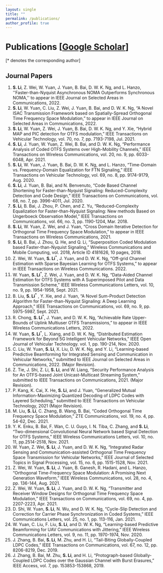 ```yaml
---
layout: single
title: ""
permalink: /publications/
author_profile: true
---
```

# <i class="fa fa-fw fa-paste"></i> Publications [[Google Scholar](https://scholar.google.com/citations?user=ZNBcLIkAAAAJ&hl=en)] #
[* denotes the corresponding author]

## Journal Papers ##
  1. **S. Li**, Z. Wei, W. Yuan, J. Yuan, B. Bai, D. W. K. Ng, and L. Hanzo, ''Faster-than-Nyquist Asynchronous NOMA Outperforms Synchronous NOMA,'' to appear in IEEE Journal on Selected Areas in Communications, 2022.
  1. **S. Li**, W. Yuan, C. Liu, Z. Wei, J. Yuan, B. Bai, and D. W. K. Ng, “A Novel ISAC Transmission Framework based on Spatially-Spread Orthogonal Time Frequency Space Modulation,” to appear in IEEE Journal on Selected Areas in Communications, 2022.
  1. **S. Li**, W. Yuan, Z. Wei, J. Yuan, B. Bai, D. W. K. Ng, and Y. Xie, “Hybrid MAP and PIC detection for OTFS modulation,” IEEE Transactions on Vehicular Technology, vol. 70, no. 7, pp. 7193-7198, Jul. 2021.
  1. **S. Li**, J. Yuan, W. Yuan, Z. Wei, B. Bai, and D. W. K. Ng, “Performance Analysis of Coded OTFS Systems over High-Mobility Channels,” IEEE Transactions on Wireless Communications, vol. 20, no. 9, pp. 6033-6048, Apr. 2021.
  1. **S. Li**, W. Yuan, J. Yuan, B. Bai, D. W. K. Ng, and L. Hanzo, “Time-Domain vs. Frequency-Domain Equalization for FTN Signaling,” IEEE Transactions on Vehicular Technology, vol. 69, no. 8, pp. 9174-9179, Aug. 2020.
  1. **S. Li**, J. Yuan, B. Bai, and N. Benvenuto, “Code Based Channel Shortening for Faster-than-Nyquist Signaling: Reduced-Complexity Detection and Code Design,” IEEE Transactions on Communications, vol. 68, no. 7, pp. 3996-4011, Jul. 2020.
  1. **S. Li**, B. Bai, J. Zhou, P. Chen, and Z. Yu, “Reduced-Complexity Equalization for Faster-than-Nyquist Signaling: New methods Based on Ungerboeck Observation Model,” IEEE Transactions on Communications, vol. 66, no. 3, pp. 1190-1204, Mar. 2018.
  1. **S. Li**, W. Yuan, Z. Wei, and J. Yuan, “Cross Domain Iterative Detection for Orthogonal Time Frequency Space Modulation,” to appear in IEEE Transactions on Wireless Communications, 2021.
  1. **S. Li**, B. Bai, J. Zhou, Q. He, and Q. Li, “Superposition Coded Modulation based Faster-than-Nyquist Signaling,” Wireless Communications and Mobile Computing, vol. 2018, Article ID 4181626, 10 pages, 2018.
  1. Z. Wei, W. Yuan, **S. Li**<sup>*</sup>, J. Yuan, and D. W. K. Ng, “Off-grid Channel Estimation with Sparse Bayesian Learning for OTFS Systems,” to appear in IEEE Transactions on Wireless Communications. 2022.
  1. W. Yuan, **S. Li**<sup>*</sup>, Z. Wei, J. Yuan, and D. W. K. Ng, “Data-Aided Channel Estimation for OTFS Systems with A Superimposed Pilot and Data Transmission Scheme,” IEEE Wireless Communications Letters, vol. 10, no. 9, pp. 1954-1958, Sept. 2021.
  1. B. Liu, **S. Li**<sup>*</sup> , Y. Xie, and J. Yuan, “A Novel Sum-Product Detection Algorithm for Faster-than-Nyquist Signaling: A Deep Learning Approach,” IEEE Transactions on Communications, vol. 69, no. 9, pp. 5975-5987, Sept. 2021.
  1. R. Chong, **S. Li**<sup>*</sup>, J. Yuan, and D. W. K. Ng, “Achievable Rate Upper-Bounds of Uplink Multiuser OTFS Transmissions,” to appear in IEEE Wireless Communications Letters, 2022.
  1. W. Yuan, **S. Li**<sup>*</sup>, L. Xiang, and D. W. K. Ng, “Distributed Estimation Framework for Beyond 5G Intelligent Vehicular Networks,” IEEE Open Journal of Vehicular Technology. vol. 1, pp. 190-214, Nov. 2020.
  1. C. Liu, W. Yuan, **S. Li**, X. Liu, D. W. K. Ng, and Y. Li, “Learning-based Predictive Beamforming for Integrated Sensing and Communication in Vehicular Networks,” submitted to IEEE Journal on Selected Areas in Communications, 2022. (Major Revision).
  1. Z. Tie, J. Shi, Z. Li, **S. Li**, and W. Liang, “Security Performance Analysis for An OTFS-based Joint Unicast-Multicast Streaming System,” submitted to IEEE Transactions on Communications, 2021. (Major Revision).
  1. P. Kang, K. Cai, X. He, **S. Li**, and J. Yuan, “Generalized Mutual Information-Maximizing Quantized Decoding of LDPC Codes with Layered Scheduling,” submitted to IEEE Transactions on Vehicular Technology, 2021 (Major Revision).
  1. M. Liu, **S. Li**, C. Zhang, B. Wang, B. Bai, “Coded Orthogonal Time Frequency Space Modulation,” ZTE Communications, vol. 19, no. 4, pp. 54-62, Dec. 2021.
  1. Y. K. Enku, B. Bai, F. Wan, C. U. Guyo, I. N. Tiba, C. Zhang, and **S. Li**, “Two-dimensional Convolutional Neural Network based Signal Detection for OTFS Systems,” IEEE Wireless Communications Letters, vol. 10, no. 11, pp.2514-2518, Nov. 2021.
  1. W. Yuan, Z. Wei, **S. Li**, J. Yuan, and D. W. K. Ng, “Integrated Radar Sensing and Communication-assisted Orthogonal Time Frequency Space Transmission for Vehicular Networks,” IEEE Journal of Selected Topics in Signal Processing, vol. 15, no. 6, pp. 1515-1528, Nov. 2021.
  1. Z. Wei, W. Yuan, **S. Li**, J. Yuan, B. Ganesh, R. Hadani, and L. Hanzo, “Orthogonal Time-Frequency Space Modulation: A Promising Next Generation Waveform,” IEEE Wireless Communications, vol. 28, no. 4, pp. 136-144, Aug. 2021.
  1. Z. Wei, W. Yuan, **S. Li**, J. Yuan, and D. W. K. Ng, “Transmitter and Receiver Window Designs for Orthogonal Time Frequency Space Modulation,” IEEE Transactions on Communications, vol. 69, no. 4, pp. 2207-2223, Apr. 2021.
  1. D. Shi, W. Yuan, **S. Li**, N. Wu, and D. W. K. Ng, “Cycle-Slip Detection and Correction for Carrier Phase Synchronization in Coded Systems,” IEEE Communications Letters, vol. 25, no. 1, pp. 113-116, Jan. 2021.
  1. W. Yuan, C. Liu, F. Liu, **S. Li**, and D. W. K. Ng, “Learning-based Predictive Beamforming for UAV Communications with Jittering,” IEEE Wireless Communications Letters, vol. 9, no. 11, pp. 1970-1974, Nov. 2020.
  1. J. Zhang, B. Bai, **S. Li**, M. Zhu, and H. Li, “Tail-Biting Globally-Coupled LDPC Codes,” IEEE Transactions on Communications, vol. 67, no. 12, pp. 8206-8219, Dec. 2019.
  1. J. Zhang, B. Bai, M. Zhu, **S. Li**, and H. Li, “Protograph-based Globally-Coupled LDPC Codes over the Gaussian Channel with Burst Erasures,” IEEE Access, vol. 7, pp. 153853-153868, 2019.

